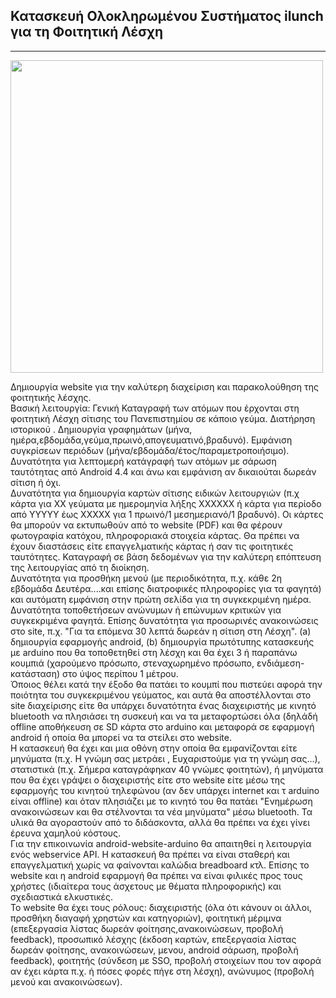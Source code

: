 <h2 class="intro-text text-center"><strong>Κατασκευή Ολοκληρωμένου Συστήματος ilunch για τη
                                Φοιτητική Λέσχη</strong></h2>
                        <hr>
                        <img class="img-responsive img-left" width="500px" height="500px"
                             src="http://images.clipartpanda.com/lunch-clipart-lunch-clip-art-clipart-free-clipart.jpg"
                             alt="">
                        <p>Δημιουργία website για την καλύτερη διαχείριση και παρακολούθηση της φοιτητικής λέσχης. <br>
                            Βασική λειτουργία: Γενική Καταγραφή των ατόμων που έρχονται στη φοιτητική Λέσχη σίτισης του
                            Πανεπιστημίου σε κάποιο γεύμα. Διατήρηση ιστορικού . Δημιουργία γραφημάτων (μήνα,
                            ημέρα,εβδομάδα,γεύμα,πρωινό,απογευματινό,βραδυνό). Εμφάνιση συγκρίσεων περιόδων
                            (μήνα/εβδομάδα/έτος/παραμετροποιήσιμο). <br>Δυνατότητα για λεπτομερή κατάγραφή των ατόμων με
                            σάρωση ταυτότητας από Android 4.4 και άνω και εμφάνιση αν δικαιούται δωρεάν σίτιση ή όχι.
                            <br>Δυνατότητα για δημιουργία καρτών σίτισης ειδικών λειτουργιών (π.χ κάρτα για ΧΧ γεύματα
                            με ημερομηνία λήξης ΧΧΧΧΧΧ ή κάρτα για περίοδο από ΥΥΥΥΥ έως ΧΧΧΧΧ για 1 πρωινό/1
                            μεσημεριανό/1 βραδυνό). Οι κάρτες θα μπορούν να εκτυπωθούν από το website (PDF) και θα
                            φέρουν φωτογραφία κατόχου, πληροφοριακά στοιχεία κάρτας. Θα πρέπει να έχουν διαστάσεις είτε
                            επαγγελματικής κάρτας ή σαν τις φοιτητικές ταυτότητες. Καταγραφή σε βάση δεδομένων για την
                            καλύτερη επόπτευση της λειτουργίας από τη διοίκηση.<br> Δυνατότητα για προσθήκη μενού (με
                            περιοδικότητα, π.χ. κάθε 2η εβδομάδα Δευτέρα....και επίσης διατροφικές πληροφορίες για τα
                            φαγητά) και αυτόματη εμφάνιση στην πρώτη σελίδα για τη συγκεκριμένη ημέρα. <br>Δυνατότητα
                            τοποθετήσεων ανώνυμων ή επώνυμων κριτικών για συγκεκριμένα φαγητά. Επίσης δυνατότητα για
                            προσωρινές ανακοινώσεις στο site, π.χ. "Για τα επόμενα 30 λεπτά δωρεάν η σίτιση στη Λέσχη".
                            (a) δημιουργία εφαρμογής android, (b) δημιουργία πρωτότυπης κατασκευής με arduino που θα
                            τοποθετηθεί στη λέσχη και θα έχει 3 ή παραπάνω κουμπιά (χαρούμενο πρόσωπο, στεναχωρημένο
                            πρόσωπο, ενδιάμεση-κατάσταση) στο ύψος περίπου 1 μέτρου. <br>Όποιος θέλει κατά την έξοδο θα
                            πατάει το κουμπί που πιστεύει αφορά την ποιότητα του συγκεκριμένου γεύματος, και αυτά θα
                            αποστέλλονται στο site διαχείρισης είτε θα υπάρχει δυνατότητα ένας διαχειριστής με κινητό
                            bluetooth να πλησιάσει τη συσκευή και να τα μεταφορτώσει όλα (δηλάδή offline αποθήκευση σε
                            SD κάρτα στο arduino και μεταφορά σε εφαρμογή android ή οποία θα μπορεί να τα στείλει στο
                            website. <br>Η κατασκευή θα έχει και μια οθόνη στην οποία θα εμφανίζονται είτε μηνύματα
                            (π.χ. Η γνώμη σας μετράει , Ευχαριστούμε για τη γνώμη σας...), στατιστικά (π.χ. Σήμερα
                            καταγράφηκαν 40 γνώμες φοιτητών), ή μηνύματα που θα έχει γράψει ο διαχειριστής είτε στο
                            website είτε μέσω της εφαρμογής του κινητού τηλεφώνου (αν δεν υπάρχει internet και τ arduino
                            είναι offline) και όταν πλησιάζει με το κινητό του θα πατάει "Ενημέρωση ανακοινώσεων και θα
                            στέλνονται τα νέα μηνύματα" μέσω bluetooth. Τα υλικά θα αγοραστούν από το διδάσκοντα, αλλά
                            θα πρέπει να έχει γίνει έρευνα χαμηλού κόστους. <br>Για την επικοινωνία
                            android-website-arduino θα απαιτηθεί η λειτουργία ενός webservice API. H κατασκευή θα πρέπει
                            να είναι σταθερή και επαγγελματική χωρίς να φαίνονται καλώδια breadboard κτλ. Επίσης το
                            website και η android εφαρμογή θα πρέπει να είναι φιλικές προς τους χρήστες (ιδιαίτερα τους
                            άσχετους με θέματα πληροφορικής) και σχεδιαστικά ελκυστικές. <br>Το website θα έχει τους
                            ρόλους: διαχειριστής (όλα ότι κάνουν οι άλλοι, προσθήκη διαγαφή χρηστών και κατηγοριών),
                            φοιτητική μέριμνα (επεξεργασία λίστας δωρεάν φοίτησης,ανακοινώσεων, προβολή feedback),
                            προσωπικό λέσχης (έκδοση καρτών, επεξεργασία λίστας δωρεάν φοίτησης, ανακοινώσεων, μενου,
                            android σάρωση, προβολή feedback), φοιτητής (σύνδεση με SSO, προβολή στοιχείων που τον αφορά
                            αν έχει κάρτα π.χ. ή πόσες φορές πήγε στη λέσχη), ανώνυμος (προβολή μενού και ανακοινώσεων).
                        </p>